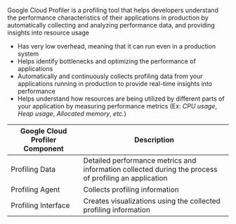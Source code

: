 Google Cloud Profiler is a profiling tool that helps developers understand the performance characteristics of their applications in production by automatically collecting and analyzing performance data, and providing insights into resource usage

* Has very low overhead, meaning that it can run even in a production system
* Helps identify bottlenecks and optimizing the performance of applications
* Automatically and continuously collects profiling data from your applications running in production to provide real-time insights into performance
* Helps understand how resources are being utilized by different parts of your application by measuring performance metrics (Ex: *CPU usage*, *Heap usage*, *Allocated memory*, *etc.*)

| Google Cloud Profiler Component | Description |
| --- | --- |
| Profiling Data | Detailed performance metrics and information collected during the process of profiling an application |
| Profiling Agent | Collects profiling information |
| Profiling Interface | Creates visualizations using the collected profiling information |
